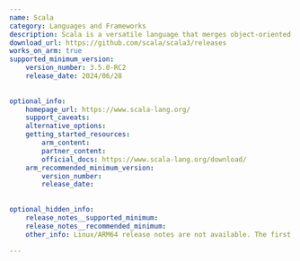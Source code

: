 ```yaml
---
name: Scala
category: Languages and Frameworks
description: Scala is a versatile language that merges object-oriented and functional programming styles. It's clear syntax and strong capabilities make it a great option for creating scalable and efficient software.
download_url: https://github.com/scala/scala3/releases
works_on_arm: true
supported_minimum_version:
    version_number: 3.5.0-RC2
    release_date: 2024/06/28
 
 
optional_info:
    homepage_url: https://www.scala-lang.org/
    support_caveats:
    alternative_options:
    getting_started_resources:
        arm_content:
        partner_content:
        official_docs: https://www.scala-lang.org/download/
    arm_recommended_minimum_version:
        version_number:
        release_date:
 
 
optional_hidden_info:
    release_notes__supported_minimum:
    release_notes__recommended_minimum:
    other_info: Linux/ARM64 release notes are not available. The first Linux/ARM64 tar is available in version [v3.5.0-RC2](https://github.com/scala/scala3/releases/tag/3.5.0-RC2).

---
```

